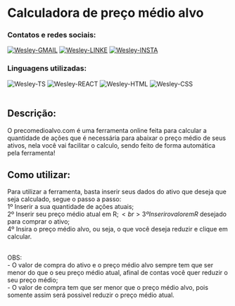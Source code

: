# Calculadora de preço médio alvo

### Contatos e redes sociais:

<div style="display: inline_block">
  <a href="mailto:wesleyara.contato@gmail.com"><img alt="Wesley-GMAIL" src="https://img.shields.io/badge/Gmail-D14836?style=for-the-badge&logo=gmail&logoColor=white"></a>
  <a href="https://www.linkedin.com/in/wesley-gomes-de-araújo-534a66221/"><img alt="Wesley-LINKE" src="https://img.shields.io/badge/LinkedIn-0077B5?style=for-the-badge&logo=linkedin&logoColor=white"></a>
  <a href="https://www.instagram.com/wesleyaraujo_w/"><img alt="Wesley-INSTA" src="https://img.shields.io/badge/Instagram-E4405F?style=for-the-badge&logo=instagram&logoColor=white"></a>
</div>

### Linguagens utilizadas:

<div style="display: inline_block;">
  <img target="_blank" alt="Wesley-TS" src="https://img.shields.io/badge/TypeScript-007ACC?style=for-the-badge&logo=typescript&logoColor=white">
  <img target="_blank" alt="Wesley-REACT" src="https://img.shields.io/badge/React-20232A?style=for-the-badge&logo=react&logoColor=61DAFB">
  <img alt="Wesley-HTML" src="https://img.shields.io/badge/HTML5-E34F26?style=for-the-badge&logo=html5&logoColor=white">
  <img alt="Wesley-CSS" src="https://img.shields.io/badge/CSS3-1572B6?style=for-the-badge&logo=css3&logoColor=white">
</div>
<br>

## Descrição:

O precomedioalvo.com é uma ferramenta online feita para calcular a quantidade de ações que é necessária para abaixar o preço médio de seus ativos, nela você vai facilitar o calculo, sendo feito de forma automática pela ferramenta!

## Como utilizar:

Para utilizar a ferramenta, basta inserir seus dados do ativo que
deseja que seja calculado, segue o passo a passo:
<br>
1º Inserir a sua quantidade de ações atuais;
<br>
2º Inserir seu preço médio atual em R$;
<br>
3º Inserir o valor em R$ desejado para comprar o ativo;
<br>
4º Insira o preço médio alvo, ou seja, o que você deseja reduzir e
clique em calcular.
<br>
<div>

</div>
<br>
OBS:
<br>
- O valor de compra do ativo e o preço médio alvo sempre tem que ser menor do que o seu preço médio atual, afinal de contas você quer reduzir o seu preço médio;
<br> - O valor de compra tem que ser menor que o preço médio alvo, pois somente assim será possivel reduzir o preço médio atual.
